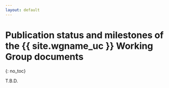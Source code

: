 ```yaml
---
layout: default
---
```


# Publication status and milestones of the {{ site.wgname_uc }} Working Group documents
{: no_toc}

T.B.D.

